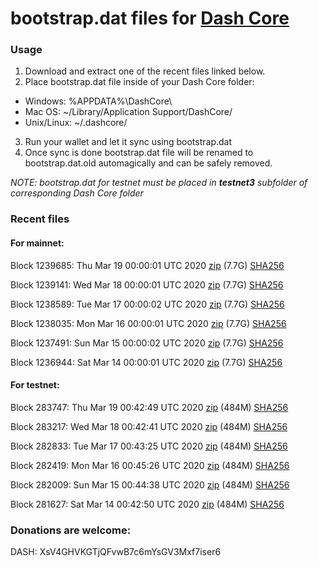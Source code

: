# bootstrap.dat files for [Dash Core](https://github.com/dashpay/dash)

### Usage

1. Download and extract one of the recent files linked below.
2. Place bootstrap.dat file inside of your Dash Core folder:
 - Windows: %APPDATA%\DashCore\
 - Mac OS: ~/Library/Application Support/DashCore/
 - Unix/Linux: ~/.dashcore/
3. Run your wallet and let it sync using bootstrap.dat
4. Once sync is done bootstrap.dat file will be renamed to bootstrap.dat.old automagically and can be safely removed.

_NOTE: bootstrap.dat for testnet must be placed in **testnet3** subfolder of corresponding Dash Core folder_

### Recent files

#### For mainnet:

Block 1239685: Thu Mar 19 00:00:01 UTC 2020 [zip](https://dash-bootstrap.ams3.digitaloceanspaces.com/mainnet/2020-03-19/bootstrap.dat.zip) (7.7G) [SHA256](https://dash-bootstrap.ams3.digitaloceanspaces.com/mainnet/2020-03-19/sha256.txt)

Block 1239141: Wed Mar 18 00:00:01 UTC 2020 [zip](https://dash-bootstrap.ams3.digitaloceanspaces.com/mainnet/2020-03-18/bootstrap.dat.zip) (7.7G) [SHA256](https://dash-bootstrap.ams3.digitaloceanspaces.com/mainnet/2020-03-18/sha256.txt)

Block 1238589: Tue Mar 17 00:00:02 UTC 2020 [zip](https://dash-bootstrap.ams3.digitaloceanspaces.com/mainnet/2020-03-17/bootstrap.dat.zip) (7.7G) [SHA256](https://dash-bootstrap.ams3.digitaloceanspaces.com/mainnet/2020-03-17/sha256.txt)

Block 1238035: Mon Mar 16 00:00:01 UTC 2020 [zip](https://dash-bootstrap.ams3.digitaloceanspaces.com/mainnet/2020-03-16/bootstrap.dat.zip) (7.7G) [SHA256](https://dash-bootstrap.ams3.digitaloceanspaces.com/mainnet/2020-03-16/sha256.txt)

Block 1237491: Sun Mar 15 00:00:02 UTC 2020 [zip](https://dash-bootstrap.ams3.digitaloceanspaces.com/mainnet/2020-03-15/bootstrap.dat.zip) (7.7G) [SHA256](https://dash-bootstrap.ams3.digitaloceanspaces.com/mainnet/2020-03-15/sha256.txt)

Block 1236944: Sat Mar 14 00:00:01 UTC 2020 [zip](https://dash-bootstrap.ams3.digitaloceanspaces.com/mainnet/2020-03-14/bootstrap.dat.zip) (7.7G) [SHA256](https://dash-bootstrap.ams3.digitaloceanspaces.com/mainnet/2020-03-14/sha256.txt)


#### For testnet:

Block 283747: Thu Mar 19 00:42:49 UTC 2020 [zip](https://dash-bootstrap.ams3.digitaloceanspaces.com/testnet/2020-03-19/bootstrap.dat.zip) (484M) [SHA256](https://dash-bootstrap.ams3.digitaloceanspaces.com/testnet/2020-03-19/sha256.txt)

Block 283217: Wed Mar 18 00:42:41 UTC 2020 [zip](https://dash-bootstrap.ams3.digitaloceanspaces.com/testnet/2020-03-18/bootstrap.dat.zip) (484M) [SHA256](https://dash-bootstrap.ams3.digitaloceanspaces.com/testnet/2020-03-18/sha256.txt)

Block 282833: Tue Mar 17 00:43:25 UTC 2020 [zip](https://dash-bootstrap.ams3.digitaloceanspaces.com/testnet/2020-03-17/bootstrap.dat.zip) (484M) [SHA256](https://dash-bootstrap.ams3.digitaloceanspaces.com/testnet/2020-03-17/sha256.txt)

Block 282419: Mon Mar 16 00:45:26 UTC 2020 [zip](https://dash-bootstrap.ams3.digitaloceanspaces.com/testnet/2020-03-16/bootstrap.dat.zip) (484M) [SHA256](https://dash-bootstrap.ams3.digitaloceanspaces.com/testnet/2020-03-16/sha256.txt)

Block 282009: Sun Mar 15 00:44:38 UTC 2020 [zip](https://dash-bootstrap.ams3.digitaloceanspaces.com/testnet/2020-03-15/bootstrap.dat.zip) (484M) [SHA256](https://dash-bootstrap.ams3.digitaloceanspaces.com/testnet/2020-03-15/sha256.txt)

Block 281627: Sat Mar 14 00:42:50 UTC 2020 [zip](https://dash-bootstrap.ams3.digitaloceanspaces.com/testnet/2020-03-14/bootstrap.dat.zip) (484M) [SHA256](https://dash-bootstrap.ams3.digitaloceanspaces.com/testnet/2020-03-14/sha256.txt)


### Donations are welcome:

DASH: XsV4GHVKGTjQFvwB7c6mYsGV3Mxf7iser6
